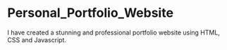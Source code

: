 # Personal_Portfolio_Website
I have created a stunning and professional portfolio website using HTML, CSS and Javascript.


